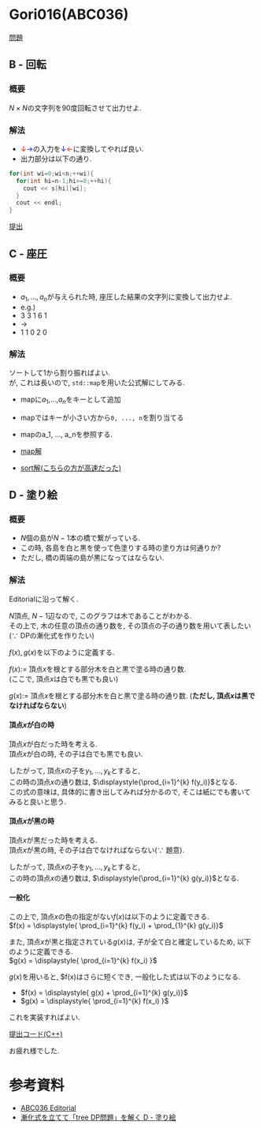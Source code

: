# Gori016(ABC036)
[問題](https://atcoder.jp/contests/abc036/tasks)

## B - 回転
### 概要
$N \times N$の文字列を90度回転させて出力せよ.

### 解法
 - <font color="red">↓</font><font color="blue">→</font>の入力を<font color="blue">↓</font><font color="red">←</font>に変換してやれば良い.
 - 出力部分は以下の通り.
```cpp
for(int wi=0;wi<n;++wi){
  for(int hi=n-1;hi>=0;++hi){
    cout << s[hi][wi];
  } 
  cout << endl;
}       
```

[提出](https://atcoder.jp/contests/abc036/submissions/4118901)

## C - 座圧
### 概要
 - $a_1, ..., a_n$が与えられた時, 座圧した結果の文字列に変換して出力せよ.
 - e.g.)
 - 3 3 1 6 1
 - ->
 - 1 1 0 2 0
### 解法
ソートして1から割り振ればよい.  
が, これは長いので, `std::map`を用いた公式解にしてみる.  

 - mapに$a_1$,...,$a_n$をキーとして追加
 - mapではキーが小さい方から`0, ..., n`を割り当てる
 - mapのa_1, ..., a_nを参照する.

 - [map解](https://atcoder.jp/contests/abc036/submissions/4119103)
 - [sort解(こちらの方が高速だった)](https://atcoder.jp/contests/abc036/submissions/4118925)

## D - 塗り絵
### 概要
 - $N$個の島が$N-1$本の橋で繋がっている.  
 - この時, 各島を白と黒を使って色塗りする時の塗り方は何通りか?  
 - ただし, 橋の両端の島が黒になってはならない.

### 解法
Editorialに沿って解く.

$N$頂点, $N-1$辺なので, このグラフは木であることがわかる.  
その上で, 木の任意の頂点の通り数を, その頂点の子の通り数を用いて表したい($\because$ DPの漸化式を作りたい)

$f(x), g(x)$を以下のように定義する.

$f(x) :=$ 頂点$x$を根とする部分木を白と黒で塗る時の通り数.  
(ここで, 頂点$x$は白でも黒でも良い)  

$g(x) :=$ 頂点$x$を根とする部分木を白と黒で塗る時の通り数.
(<b>ただし, 頂点$x$は黒でなければならない</b>)

#### 頂点$x$が白の時
頂点$x$が白だった時を考える.  
頂点$x$が白の時, その子は白でも黒でも良い.  

したがって, 頂点$x$の子を$y_1, ..., y_k$とすると,  
この時の頂点$x$の通り数は, $\displaystyle{\prod_{i=1}^{k} f(y_i)}$となる.  
この式の意味は, 具体的に書き出してみれば分かるので, そこは紙にでも書いてみると良いと思う.  

#### 頂点$x$が黒の時
頂点$x$が黒だった時を考える.  
頂点$x$が黒の時, その子は白でなければならない($\because$ 題意).  

したがって, 頂点$x$の子を$y_1, ..., y_k$とすると,  
この時の頂点$x$の通り数は, $\displaystyle{\prod_{i=1}^{k} g(y_i)}$となる.

#### 一般化
この上で, 頂点$x$の色の指定がない$f(x)$は以下のように定義できる.  
$f(x) = \displaystyle{ \prod_{i=1}^{k} f(y_i) + \prod_{1}^{k} g(y_i)}$

また, 頂点$x$が黒と指定されている$g(x)$は, 子が全て白と確定しているため, 以下のように定義できる.  
$g(x) = \displaystyle{ \prod_{i=1}^{k} f(x_i) }$

$g(x)$を用いると, $f(x)はさらに短くでき, 一般化した式は以下のようになる.  

 - $f(x) = \displaystyle{ g(x) + \prod_{i=1}^{k} g(y_i)}$  
 - $g(x) = \displaystyle{ \prod_{i=1}^{k} f(x_i) }$

これを実装すればよい.

[提出コード(C++)](https://atcoder.jp/contests/abc036/submissions/4119249)

お疲れ様でした.

# 参考資料
 - [ABC036 Editorial](http://abc036.contest.atcoder.jp/data/abc/036/editorial.pdf)
 - [漸化式を立てて「tree DP問題」を解く D - 塗り絵](http://keita-matsushita.hatenablog.com/entry/2016/12/30/180918)